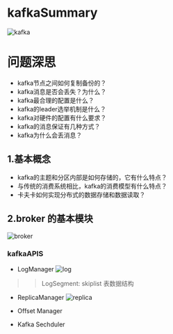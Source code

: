 # kafkaSummary

![kafka](https://kafka.apache.org/23/images/kafka-apis.png)
# 问题深思
* kafka节点之间如何复制备份的？
* kafka消息是否会丢失？为什么？
* kafka最合理的配置是什么？
* kafka的leader选举机制是什么？
* kafka对硬件的配置有什么要求？
* kafka的消息保证有几种方式？
* kafka为什么会丢消息？

## 1.基本概念
   * kafka的主题和分区内部是如何存储的，它有什么特点？
   * 与传统的消费系统相比，kafka的消费模型有什么特点？
   * 卡夫卡如何实现分布式的数据存储和数据读取？
   
## 2.broker 的基本模块
![broker](https://img-blog.csdn.net/20140803144704215?watermark/2/text/aHR0cDovL2Jsb2cuY3Nkbi5uZXQvbGl6aGl0YW8=/font/5a6L5L2T/fontsize/400/fill/I0JBQkFCMA==/dissolve/70/gravity/SouthEast)

### kafkaAPIS
   * LogManager
   ![log](http://on-img.com/chart_image/5b717077e4b067df5a071754.png?_=1534417180862)
   
   >> LogSegment: skiplist 表数据结构
   
   * ReplicaManager
   ![replica](https://img-blog.csdn.net/20180914092814878?watermark/2/text/aHR0cHM6Ly9ibG9nLmNzZG4ubmV0L3FxXzM5OTA3NzYz/font/5a6L5L2T/fontsize/400/fill/I0JBQkFCMA==/dissolve/70)
   
   * Offset Manager
   
   * Kafka Sechduler
